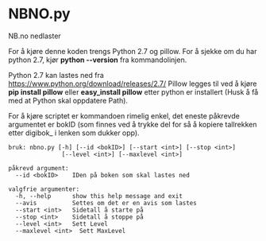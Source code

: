 # NBNO.py
NB.no nedlaster


For å kjøre denne koden trengs Python 2.7 og pillow.
For å sjekke om du har python 2.7, kjør **python --version** fra kommandolinjen.

Python 2.7 kan lastes ned fra https://www.python.org/download/releases/2.7/ Pillow legges til ved å kjøre **pip install pillow** eller **easy_install pillow** etter python er installert (Husk å få med at Python skal oppdatere Path).

For å kjøre scriptet er kommandoen rimelig enkel, det eneste påkrevde argumentet er bokID (som finnes ved å trykke del for så å kopiere tallrekken etter digibok_ i lenken som dukker opp).
```
bruk: nbno.py [-h] [--id <bokID>] [--start <int>] [--stop <int>]
               [--level <int>] [--maxlevel <int>]

påkrevd argument:
  --id <bokID>    IDen på boken som skal lastes ned

valgfrie argumenter:
  -h, --help      show this help message and exit
  --avis          Settes om det er en avis som lastes
  --start <int>   Sidetall å starte på
  --stop <int>    Sidetall å stoppe på
  --level <int>   Sett Level
  --maxlevel <int>  Sett MaxLevel
```

